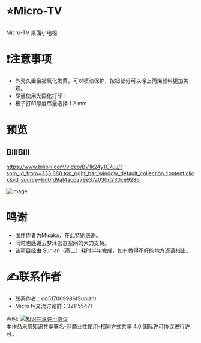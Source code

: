 # ⭐Micro-TV
Micro-TV 桌面小电视



# ❗️注意事项
* 外壳久置会被氧化发黄，可以喷漆保护，按钮部分可以涂上丙烯颜料更加美观。
* 尽量使用光固化打印！
* 板子打印厚度尽量选择 1.2 mm 

# 预览
## BiliBili
https://www.bilibili.com/video/BV1k24y1C7uJ/?spm_id_from=333.880.top_right_bar_window_default_collection.content.click&vd_source=bd0fd9af4acd279e37a030d230ce9286

![image](https://user-images.githubusercontent.com/95032548/205837583-04643c0b-8129-4ebf-a73c-208782fd6aa3.png)

# 鸣谢
* 固件作者为Misaka，在此特别感谢。
* 同时也感谢云梦泽创意空间的大力支持。
* 该项目经由 Sunian（高二）耗时半年完成，如有做得不好的地方还请指出。

# ✍️联系作者
* 联系作者：qq517069986(Sunian) 
* Micro tv交流讨论群：321155471 

声明: 
<a rel="license" href="http://creativecommons.org/licenses/by-nc-sa/4.0/"><img alt="知识共享许可协议" style="border-width:0" src="https://i.creativecommons.org/l/by-nc-sa/4.0/88x31.png" /></a><br />本作品采用<a rel="license" href="http://creativecommons.org/licenses/by-nc-sa/4.0/">知识共享署名-非商业性使用-相同方式共享 4.0 国际许可协议</a>进行许可。
